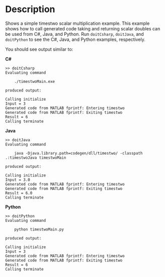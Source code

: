 # Description
Shows a simple timestwo scalar multiplication example. This example
shows how to call generated code taking and returning scalar doubles
can be used from C#, Java, and Python. Run `doitCsharp`, `doitJava`,
and `doitPython` to see the C#, Java, and Python examples,
respectively.

You should see output similar to:

**C#**
```
>> doitCsharp
Evaluating command

    ./timestwoMain.exe

produced output:

Calling initialize
Input = 3
Generated code from MATLAB fprintf: Entering timestwo
Generated code from MATLAB fprintf: Exiting timestwo
Result = 6
Calling terminate
```

**Java**
```
>> doitJava
Evaluating command

    java -Djava.library.path=codegen/dll/timestwo/ -classpath .:timestwoJava timestwoMain

produced output:

Calling initialize
Input = 3.0
Generated code from MATLAB fprintf: Entering timestwo
Generated code from MATLAB fprintf: Exiting timestwo
Result = 6.0
Calling terminate
```

**Python**
```
>> doitPython
Evaluating command

    python timestwoMain.py

produced output:

Calling initialize
Input = 3
Generated code from MATLAB fprintf: Entering timestwo
Generated code from MATLAB fprintf: Exiting timestwo
Result = 6
Calling terminate
```
